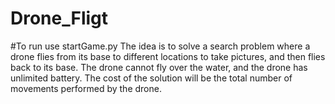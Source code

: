 # Drone_Fligt 
#To run use startGame.py 
The idea is to solve a search problem where a drone flies from its base to different locations to take pictures,
and then flies back to its base. The drone cannot fly over the water, and the drone has unlimited battery. The cost of the solution will be the total number of movements performed by the drone.
